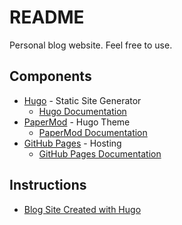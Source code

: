 # README
Personal blog website. Feel free to use.

## Components
- [Hugo](https://gohugo.io) - Static Site Generator
  - [Hugo Documentation](https://gohugo.io/documentation/)
- [PaperMod](https://adityatelange.github.io/hugo-PaperMod/) - Hugo Theme
  - [PaperMod Documentation](https://github.com/adityatelange/hugo-PaperMod/wiki/)
- [GitHub Pages](https://pages.github.com) - Hosting
  - [GitHub Pages Documentation](https://docs.github.com/en/pages)

## Instructions
- [Blog Site Created with Hugo ](https://blog.raymonhardy.com/posts/blog_site_created/)